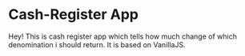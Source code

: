 # Cash-Register App

Hey! This is cash register app which tells how much change of which denomination i should return. It is based on VanillaJS.
